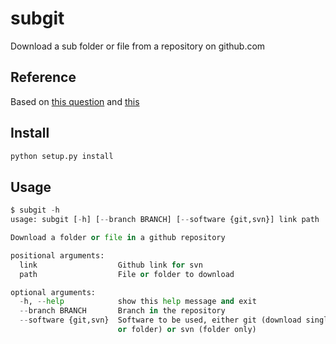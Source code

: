 # subgit
Download a sub folder or file from a repository on github.com

## Reference
Based on [this
question](http://stackoverflow.com/questions/7106012/download-a-single-folder-or-directory-from-a-github-repo) and [this](http://stackoverflow.com/questions/2466735/how-to-checkout-only-one-file-from-git-repository/2466755#2466755)

## Install
```python
python setup.py install
```

## Usage

```python
$ subgit -h
usage: subgit [-h] [--branch BRANCH] [--software {git,svn}] link path

Download a folder or file in a github repository

positional arguments:
  link                  Github link for svn
  path                  File or folder to download

optional arguments:
  -h, --help            show this help message and exit
  --branch BRANCH       Branch in the repository
  --software {git,svn}  Software to be used, either git (download single file
                        or folder) or svn (folder only)
```
